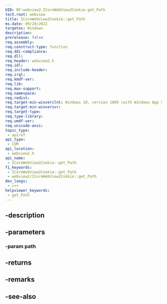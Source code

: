```yaml
---
UID: NF:webview2.ICoreWebView2Cookie.get_Path
tech.root: webview
title: ICoreWebView2Cookie::get_Path
ms.date: 09/20/2022
targetos: Windows
description: 
prerelease: false
req.assembly: 
req.construct-type: function
req.ddi-compliance: 
req.dll: 
req.header: webview2.h
req.idl: 
req.include-header: 
req.irql: 
req.kmdf-ver: 
req.lib: 
req.max-support: 
req.namespace: 
req.redist: 
req.target-min-winverclnt: Windows 10, version 1809 (with Windows App SDK 1.1 or later)
req.target-min-winversvr: 
req.target-type: 
req.type-library: 
req.umdf-ver: 
req.unicode-ansi: 
topic_type:
 - apiref
api_type:
 - COM
api_location:
 - webview2.h
api_name:
 - ICoreWebView2Cookie::get_Path
f1_keywords:
 - ICoreWebView2Cookie::get_Path
 - webview2/ICoreWebView2Cookie::get_Path
dev_langs:
 - c++
helpviewer_keywords:
 - get_Path
---
```


## -description

## -parameters

### -param path

## -returns

## -remarks

## -see-also

